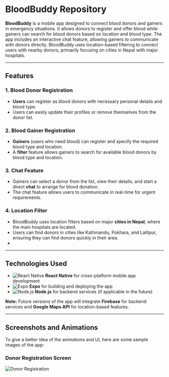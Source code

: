 # BloodBuddy Repository

**BloodBuddy** is a mobile app designed to connect blood donors and gainers in emergency situations. It allows donors to register and offer blood while gainers can search for blood donors based on location and blood type. The app includes an interactive chat feature, allowing gainers to communicate with donors directly. BloodBuddy uses location-based filtering to connect users with nearby donors, primarily focusing on cities in Nepal with major hospitals.

---

## Features

### 1. **Blood Donor Registration**
   - **Users** can register as blood donors with necessary personal details and blood type.
   - Users can easily update their profiles or remove themselves from the donor list.

### 2. **Blood Gainer Registration**
   - **Gainers** (users who need blood) can register and specify the required blood type and location.
   - A **filter** feature allows gainers to search for available blood donors by blood type and location.

### 3. **Chat Feature**
   - Gainers can select a donor from the list, view their details, and start a direct **chat** to arrange for blood donation.
   - The chat feature allows users to communicate in real-time for urgent requirements.

### 4. **Location Filter**
   - BloodBuddy uses location filters based on major **cities in Nepal**, where the main hospitals are located.
   - Users can find donors in cities like Kathmandu, Pokhara, and Lalitpur, ensuring they can find donors quickly in their area.
   - 
---

## Technologies Used

- ![React Native](https://img.shields.io/badge/-React%20Native-61DAFB?style=flat&logo=react&logoColor=white) **React Native** for cross-platform mobile app development
- ![Expo](https://img.shields.io/badge/Expo-1C1C1C?style=flat&logo=expo&logoColor=white) **Expo** for building and deploying the app
- ![Node.js](https://img.shields.io/badge/Node.js-339933?style=flat&logo=node.js&logoColor=white) **Node.js** for backend services (if applicable in the future)
  
**Note:** Future versions of the app will integrate **Firebase** for backend services and **Google Maps API** for location-based features.

---

## Screenshots and Animations

To give a better idea of the animations and UI, here are some sample images of the app:

### Donor Registration Screen

![Donor Registration](https://drive.google.com/file/d/1jhT7V7CQrCJnCdMP3MARcE8A2aU2t4MS/view?usp=sharing)


